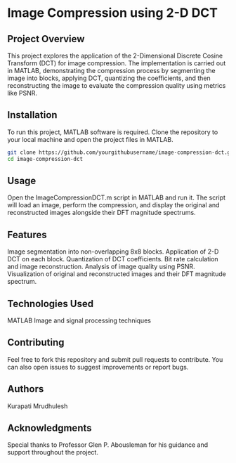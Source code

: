 # Image Compression using 2-D DCT

## Project Overview
This project explores the application of the 2-Dimensional Discrete Cosine Transform (DCT) for image compression. The implementation is carried out in MATLAB, demonstrating the compression process by segmenting the image into blocks, applying DCT, quantizing the coefficients, and then reconstructing the image to evaluate the compression quality using metrics like PSNR.

## Installation
To run this project, MATLAB software is required. Clone the repository to your local machine and open the project files in MATLAB.

```bash
git clone https://github.com/yourgithubusername/image-compression-dct.git
cd image-compression-dct
```


## Usage
Open the ImageCompressionDCT.m script in MATLAB and run it. The script will load an image, perform the compression, and display the original and reconstructed images alongside their DFT magnitude spectrums.

## Features
Image segmentation into non-overlapping 8x8 blocks.
Application of 2-D DCT on each block.
Quantization of DCT coefficients.
Bit rate calculation and image reconstruction.
Analysis of image quality using PSNR.
Visualization of original and reconstructed images and their DFT magnitude spectrum.

## Technologies Used
MATLAB
Image and signal processing techniques
## Contributing
Feel free to fork this repository and submit pull requests to contribute. You can also open issues to suggest improvements or report bugs.

## Authors
Kurapati Mrudhulesh
## Acknowledgments
Special thanks to Professor Glen P. Abousleman for his guidance and support throughout the project.



